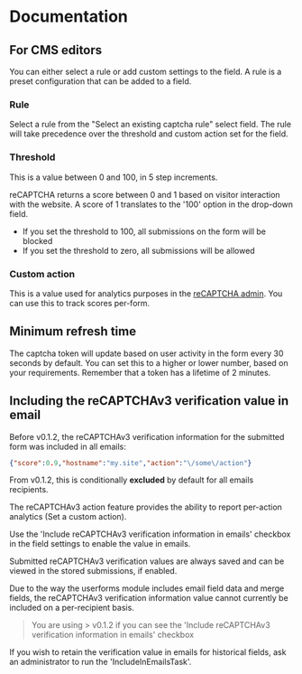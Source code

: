 # Documentation

## For CMS editors

You can either select a rule or add custom settings to the field. A rule is a preset configuration that can be added to a field.

### Rule

Select a rule from the "Select an existing captcha rule" select field. The rule will take precedence over the threshold and custom action set for the field.

### Threshold

This is a value between 0 and 100, in 5 step increments.

reCAPTCHA returns a score between 0 and 1 based on visitor interaction with the website. A score of 1 translates to the '100' option in the drop-down field.

+ If you set the threshold to 100, all submissions on the form will be blocked
+ If you set the threshold to zero, all submissions will be allowed

### Custom action

This is a value used for analytics purposes in the [reCAPTCHA admin](https://www.google.com/recaptcha/admin/). You can use this to track scores per-form.

## Minimum refresh time

The captcha token will update based on user activity in the form every 30 seconds by default. You can set this to a higher or lower number, based on your requirements. Remember that a token has a lifetime of 2 minutes.

## Including the reCAPTCHAv3 verification value in email

Before v0.1.2, the reCAPTCHAv3 verification information for the submitted form was included in all emails:

```json
{"score":0.9,"hostname":"my.site","action":"\/some\/action"}
```

From v0.1.2, this is conditionally **excluded** by default for all emails recipients.

The reCAPTCHAv3 action feature provides the ability to report per-action analytics (Set a custom action).

Use the 'Include reCAPTCHAv3 verification information in emails' checkbox in the field settings to enable the value in emails.

Submitted reCAPTCHAv3 verification values are always saved and can be viewed in the stored submissions, if enabled.

Due to the way the userforms module includes email field data and merge fields, the reCAPTCHAv3 verification information value cannot currently be included on a per-recipient basis.

> You are using > v0.1.2 if you can see the 'Include reCAPTCHAv3 verification information in emails' checkbox

If you wish to retain the verification value in emails for historical fields, ask an administrator to run the 'IncludeInEmailsTask'.
